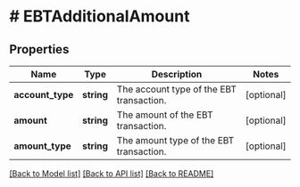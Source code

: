 # # EBTAdditionalAmount

## Properties

Name | Type | Description | Notes
------------ | ------------- | ------------- | -------------
**account_type** | **string** | The account type of the EBT transaction. | [optional]
**amount** | **string** | The amount of the EBT transaction. | [optional]
**amount_type** | **string** | The amount type of the EBT transaction. | [optional]

[[Back to Model list]](../../README.md#models) [[Back to API list]](../../README.md#endpoints) [[Back to README]](../../README.md)
